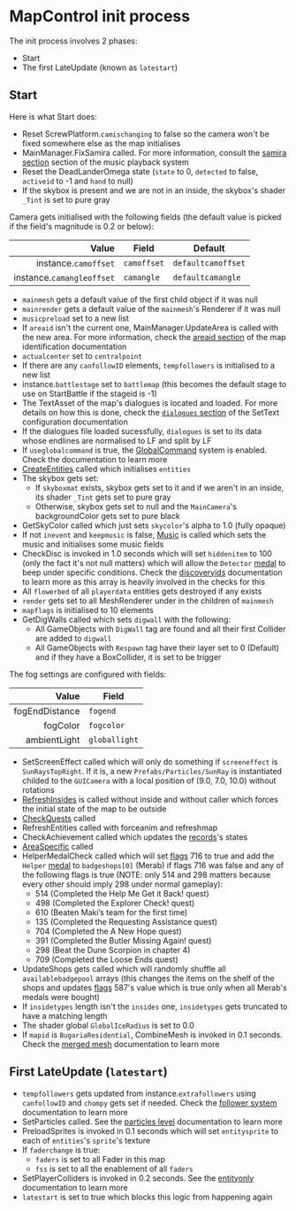 # MapControl init process
The init process involves 2 phases:

- Start
- The first LateUpdate (known as `latestart`)

## Start
Here is what Start does:

- Reset ScrewPlatform.`camischanging` to false so the camera won't be fixed somewhere else as the map initialises
- MainManager.FixSamira called. For more information, consult the [samira section](../General%20systems/Music%20playback.md#samira) section of the music playback system
- Reset the DeadLanderOmega state (`state` to 0, `detected` to false, `activeid` to -1 and `hand` to null)
- If the skybox is present and we are not in an inside, the skybox's shader `_Tint` is set to pure gray

Camera gets initialised with the following fields (the default value is picked if the field's magnitude is 0.2 or below):

|Value|Field|Default|
|----:|-----|-------|
|instance.`camoffset`|`camoffset`|`defaultcamoffset`|
|instance.`camangleoffset`|`camangle`|`defaultcamangle`|

- `mainmesh` gets a default value of the first child object if it was null
- `mainrender` gets a default value of the `mainmesh`'s Renderer if it was null
- `musicpreload` set to a new list
- If `areaid` isn't the current one, MainManager.UpdateArea is called with the new area. For more information, check the [areaid section](Map%20identification.md#areaid) of the map identification documentation
- `actualcenter` set to `centralpoint`
- If there are any `canfollowID` elements, `tempfollowers` is initialised to a new list
- instance.`battlestage` set to `battlemap` (this becomes the default stage to use on StartBattle if the stageid is -1)
- The TextAsset of the map's dialogues is located and loaded. For more details on how this is done, check the [`dialogues` section](SetText%20configuration.md#dialogues) of the SetText configuration documentation
- If the dialogues file loaded sucessfully, `dialogues` is set to its data whose endlines are normalised to LF and split by LF
- If `useglobalcommand` is true, the [GlobalCommand](SetText%20configuration.md#global-commands-system) system is enabled. Check the documentation to learn more
- [CreateEntities](Init%20methods/CreateEntities.md) called which initialises `entities`
- The skybox gets set:
    - If `skyboxmat` exists, skybox gets set to it and if we aren't in an inside, its shader `_Tint` gets set to pure gray
    - Otherwise, skybox gets set to null and the `MainCamera`'s backgroundColor gets set to pure black
- GetSkyColor called which just sets `skycolor`'s alpha to 1.0 (fully opaque)
- If not `inevent` and `keepmusic` is false, [Music](Init%20methods/Music.md) is called which sets the music and initialises some music fields
- CheckDisc is invoked in 1.0 seconds which will set `hiddenitem` to 100 (only the fact it's not null matters) which will allow the `Detector` [medal](../Enums%20and%20IDs/Medal.md) to beep under specific conditions. Check the [discoveryids](Miscellaneous%20features.md#discoveryids) documentation to learn more as this array is heavily involved in the checks for this
- All `flowerbed` of all `playerdata` entities gets destroyed if any exists
- `render` gets set to all MeshRenderer under in the children of `mainmesh`
- `mapflags` is initialised to 10 elements
- GetDigWalls called which sets `digwall` with the following:
    - All GameObjects with `DigWall` tag are found and all their first Collider are added to `digwall`
    - All GameObjects with `Respawn` tag have their layer set to 0 (Default) and if they have a BoxCollider, it is set to be trigger

The fog settings are configured with fields:

|Value|Field|
|----:|-----|
|fogEndDistance|`fogend`|
|fogColor|`fogcolor`|
|ambientLight|`globallight`|

- SetScreenEffect called which will only do something if `screeneffect` is `SunRaysTopRight`. If it is, a new `Prefabs/Particles/SunRay` is instantiated childed to the `GUICamera` with a local position of (9.0, 7.0, 10.0) without rotations
- [RefreshInsides](Insides.md#refreshinsides) is called without inside and without caller which forces the initial state of the map to be outside
- [CheckQuests](../TextAsset%20Data/BoardQuests%20data.md#checkquests) called
- RefreshEntities called with forceanim and refreshmap
- CheckAchievement called which updates the [records](../Enums%20and%20IDs/librarystuff/Records%20entry.md)'s states
- [AreaSpecific](Init%20methods/AreaSpecific.md) called
- HelperMedalCheck called which will set [flags](../Flags%20arrays/flags.md) 716 to true and add the `Helper` [medal](../Enums%20and%20IDs/Medal.md) to `badgeshops[0]` (Merab) if flags 716 was false and any of the following flags is true (NOTE: only 514 and 298 matters because every other should imply 298 under normal gameplay):
    - 514 (Completed the Help Me Get it Back! quest)
    - 498 (Completed the Explorer Check! quest)
    - 610 (Beaten Maki’s team for the first time)
    - 135 (Completed the Requesting Assistance quest)
    - 704 (Completed the A New Hope quest)
    - 391 (Completed the Butler Missing Again! quest)
    - 298 (Beat the Dune Scorpion in chapter 4)
    - 709 (Completed the Loose Ends quest)
- UpdateShops gets called which will randomly shuffle all `availablebadgepool` arrays (this changes the items on the shelf of the shops and updates [flags](../Flags%20arrays/flags.md) 587's value which is true only when all Merab's medals were bought)
- If `insidetypes` length isn't the `insides` one, `insidetypes` gets truncated to have a matching length
- The shader global `GlobalIceRadius` is set to 0.0
- If `mapid` is `BugariaResidential`, CombineMesh is invoked in 0.1 seconds. Check the [merged mesh](Merged%20mesh.md) documentation to learn more

## First LateUpdate (`latestart`)

- `tempfollowers` gets updated from instance.`extrafollowers` using `canfollowID` and `chompy` gets set if needed. Check the [follower system](Follower%20system.md) documentation to learn more
- SetParticles called. See the [particles level](Particles%20level.md) documentation to learn more
- PreloadSprites is invoked in 0.1 seconds which will set `entitysprite` to each of `entities`'s `sprite`'s texture
- If `faderchange` is true:
    - `faders` is set to all Fader in this map
    - `fss` is set to all the enablement of all `faders`
- SetPlayerColliders is invoked in 0.2 seconds. See the [entityonly](EntityOnly.md) documentation to learn more
- `latestart` is set to true which blocks this logic from happening again
